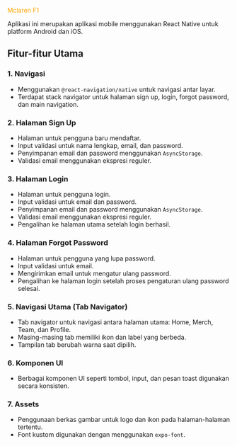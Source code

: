 ﻿<span style="color: orange;">Mclaren F1</span>

Aplikasi ini merupakan aplikasi mobile menggunakan React Native untuk platform Android dan iOS.

## Fitur-fitur Utama

### 1. **Navigasi**

- Menggunakan `@react-navigation/native` untuk navigasi antar layar.
- Terdapat stack navigator untuk halaman sign up, login, forgot password, dan main navigation.

### 2. **Halaman Sign Up**

- Halaman untuk pengguna baru mendaftar.
- Input validasi untuk nama lengkap, email, dan password.
- Penyimpanan email dan password menggunakan `AsyncStorage`.
- Validasi email menggunakan ekspresi reguler.

### 3. **Halaman Login**

- Halaman untuk pengguna login.
- Input validasi untuk email dan password.
- Penyimpanan email dan password menggunakan `AsyncStorage`.
- Validasi email menggunakan ekspresi reguler.
- Pengalihan ke halaman utama setelah login berhasil.

### 4. **Halaman Forgot Password**

- Halaman untuk pengguna yang lupa password.
- Input validasi untuk email.
- Mengirimkan email untuk mengatur ulang password.
- Pengalihan ke halaman login setelah proses pengaturan ulang password selesai.

### 5. **Navigasi Utama (Tab Navigator)**

- Tab navigator untuk navigasi antara halaman utama: Home, Merch, Team, dan Profile.
- Masing-masing tab memiliki ikon dan label yang berbeda.
- Tampilan tab berubah warna saat dipilih.

### 6. **Komponen UI**

- Berbagai komponen UI seperti tombol, input, dan pesan toast digunakan secara konsisten.

### 7. **Assets**

- Penggunaan berkas gambar untuk logo dan ikon pada halaman-halaman tertentu.
- Font kustom digunakan dengan menggunakan `expo-font`.
